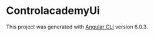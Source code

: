 # ControlacademyUi

This project was generated with [Angular CLI](https://github.com/angular/angular-cli) version 6.0.3.
